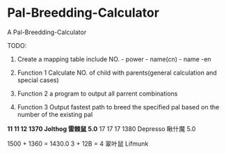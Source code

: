 # Pal-Breedding-Calculator

A  Pal-Breedding-Calculator

TODO: 

1. Create a mapping table include NO.  - power - name(cn) - name -en

2. Function 1 Calculate NO. of child with parents(general calculation and special cases)

3. Function 2 a program to output all parrent combinations 

4. Function 3 Output fastest path to breed the specified pal based on the number of the existing pal



**11      11    12   1370        Jolthog     雷棘鼠       5.0**
17      17    17   1380       Depresso     瞅什魔       5.0

1500  +  1360  =  1430.0    3  +  12B  =  4 翠叶鼠 Lifmunk
